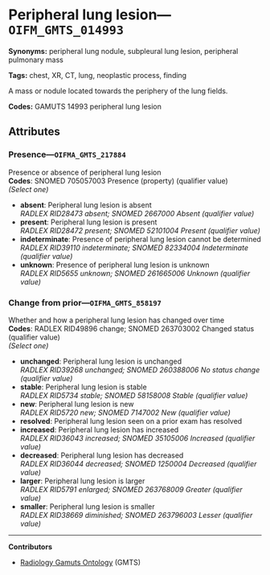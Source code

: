 # Peripheral lung lesion—`OIFM_GMTS_014993`

**Synonyms:** peripheral lung nodule, subpleural lung lesion, peripheral pulmonary mass

**Tags:** chest, XR, CT, lung, neoplastic process, finding

A mass or nodule located towards the periphery of the lung fields.

**Codes:** GAMUTS 14993 peripheral lung lesion

## Attributes

### Presence—`OIFMA_GMTS_217884`

Presence or absence of peripheral lung lesion  
**Codes**: SNOMED 705057003 Presence (property) (qualifier value)  
*(Select one)*

- **absent**: Peripheral lung lesion is absent  
_RADLEX RID28473 absent; SNOMED 2667000 Absent (qualifier value)_
- **present**: Peripheral lung lesion is present  
_RADLEX RID28472 present; SNOMED 52101004 Present (qualifier value)_
- **indeterminate**: Presence of peripheral lung lesion cannot be determined  
_RADLEX RID39110 indeterminate; SNOMED 82334004 Indeterminate (qualifier value)_
- **unknown**: Presence of peripheral lung lesion is unknown  
_RADLEX RID5655 unknown; SNOMED 261665006 Unknown (qualifier value)_

### Change from prior—`OIFMA_GMTS_858197`

Whether and how a peripheral lung lesion has changed over time  
**Codes**: RADLEX RID49896 change; SNOMED 263703002 Changed status (qualifier value)  
*(Select one)*

- **unchanged**: Peripheral lung lesion is unchanged  
_RADLEX RID39268 unchanged; SNOMED 260388006 No status change (qualifier value)_
- **stable**: Peripheral lung lesion is stable  
_RADLEX RID5734 stable; SNOMED 58158008 Stable (qualifier value)_
- **new**: Peripheral lung lesion is new  
_RADLEX RID5720 new; SNOMED 7147002 New (qualifier value)_
- **resolved**: Peripheral lung lesion seen on a prior exam has resolved  
- **increased**: Peripheral lung lesion has increased  
_RADLEX RID36043 increased; SNOMED 35105006 Increased (qualifier value)_
- **decreased**: Peripheral lung lesion has decreased  
_RADLEX RID36044 decreased; SNOMED 1250004 Decreased (qualifier value)_
- **larger**: Peripheral lung lesion is larger  
_RADLEX RID5791 enlarged; SNOMED 263768009 Greater (qualifier value)_
- **smaller**: Peripheral lung lesion is smaller  
_RADLEX RID38669 diminished; SNOMED 263796003 Lesser (qualifier value)_

---

**Contributors**

- [Radiology Gamuts Ontology](https://gamuts.net/) (GMTS)